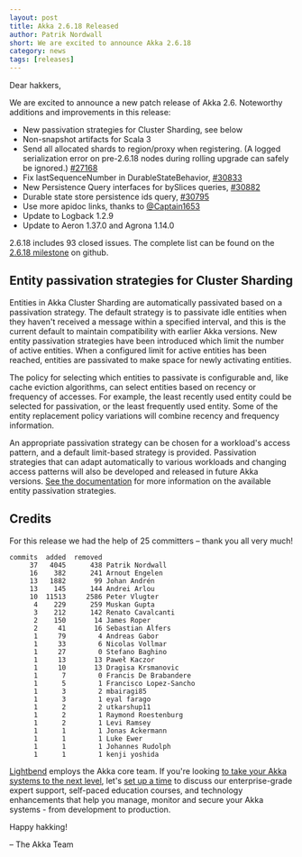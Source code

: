 ```yaml
---
layout: post
title: Akka 2.6.18 Released
author: Patrik Nordwall
short: We are excited to announce Akka 2.6.18
category: news
tags: [releases]
---
```


Dear hakkers,

We are excited to announce a new patch release of Akka 2.6. Noteworthy additions and improvements in this release:

 * New passivation strategies for Cluster Sharding, see below
 * Non-snapshot artifacts for Scala 3
 * Send all allocated shards to region/proxy when registering. (A logged serialization error on pre-2.6.18 nodes during rolling upgrade can safely be ignored.) [#27168](https://github.com/akka/akka/issues/27168)
 * Fix lastSequenceNumber in DurableStateBehavior, [#30833](https://github.com/akka/akka/issues/30833)
 * New Persistence Query interfaces for bySlices queries, [#30882](https://github.com/akka/akka/pull/30882)
 * Durable state store persistence ids query, [#30795](https://github.com/akka/akka/issues/30795)
 * Use more apidoc links, thanks to [@Captain1653](https://github.com/Captain1653)
 * Update to Logback 1.2.9
 * Update to Aeron 1.37.0 and Agrona 1.14.0

2.6.18 includes 93 closed issues. The complete list can be found on the [2.6.18 milestone](https://github.com/akka/akka/milestone/179?closed=1) on github.

## Entity passivation strategies for Cluster Sharding

Entities in Akka Cluster Sharding are automatically passivated based on a passivation strategy. The default strategy is to passivate idle entities when they haven't received a message within a specified interval, and this is the current default to maintain compatibility with earlier Akka versions. New entity passivation strategies have been introduced which limit the number of active entities. When a configured limit for active entities has been reached, entities are passivated to make space for newly activating entities. 

The policy for selecting which entities to passivate is configurable and, like cache eviction algorithms, can select entities based on recency or frequency of accesses. For example, the least recently used entity could be selected for passivation, or the least frequently used entity. Some of the entity replacement policy variations will combine recency and frequency information. 

An appropriate passivation strategy can be chosen for a workload's access pattern, and a default limit-based strategy is provided. Passivation strategies that can adapt automatically to various workloads and changing access patterns will also be developed and released in future Akka versions. [See the documentation](https://doc.akka.io/docs/akka/current/typed/cluster-sharding.html#automatic-passivation) for more information on the available entity passivation strategies.

## Credits

For this release we had the help of 25 committers – thank you all very much!

```
commits  added  removed
     37   4045      438 Patrik Nordwall
     16    382      241 Arnout Engelen
     13   1882       99 Johan Andrén
     13    145      144 Andrei Arlou
     10  11513     2586 Peter Vlugter
      4    229      259 Muskan Gupta
      3    212      142 Renato Cavalcanti
      2    150       14 James Roper
      2     41       16 Sebastian Alfers
      1     79        4 Andreas Gabor
      1     33        6 Nicolas Vollmar
      1     27        0 Stefano Baghino
      1     13       13 Paweł Kaczor
      1     10       13 Dragisa Krsmanovic
      1      7        0 Francis De Brabandere
      1      5        1 Francisco Lopez-Sancho
      1      3        2 mbairagi85
      1      3        1 eyal farago
      1      2        2 utkarshup11
      1      2        1 Raymond Roestenburg
      1      2        1 Levi Ramsey
      1      1        1 Jonas Ackermann
      1      1        1 Luke Ewer
      1      1        1 Johannes Rudolph
      1      1        1 kenji yoshida
```

[Lightbend](https://www.lightbend.com/) employs the Akka core team. If you're looking [to take your Akka systems to the next level](https://www.lightbend.com/akka#subscription), let's [set up a time](https://www.lightbend.com/contact) to discuss our enterprise-grade expert support, self-paced education courses, and technology enhancements that help you manage, monitor and secure your Akka systems - from development to production.

Happy hakking!

– The Akka Team
